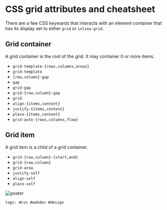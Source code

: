 # CSS grid attributes and cheatsheet

There are a few CSS keywards that interacts with an element container that has its display set to either `grid` or `inline-grid`.

## Grid container

A grid container is the root of the grid. It may container 0 or more items.

- `grid-template-{rows,columns,areas}`
- `grid-template`
- `{row,column}-gap`
- `gap`
- `grid-gap`
- `grid-{row,column}-gap`
- `grid`
- `align-{items,content}`
- `justify-{items,content}`
- `place-{items,content}`
- `grid-auto-{rows,columns,flow}`

## Grid item

A grid item is a child of a grid container.

- `grid-{row,column}-{start,end}`
- `grid-{row,column}`
- `grid-area`
- `justify-self`
- `align-self`
- `place-self`

![poster](https://css-tricks.com/wp-content/uploads/2022/02/css-grid-poster.png)

    tags: #css #webdev #design
